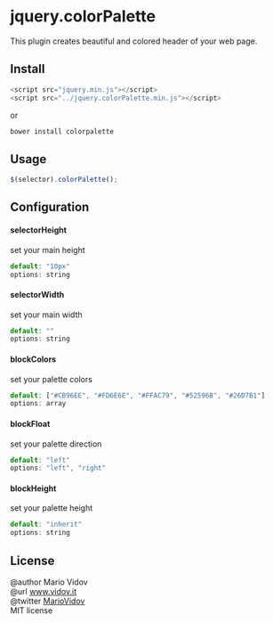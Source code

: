 # jquery.colorPalette
This plugin creates beautiful and colored header of your web page.
## Install
```javascript
<script src="jquery.min.js"></script>
<script src="../jquery.colorPalette.min.js"></script>
```
or 
```javascript
bower install colorpalette
```
## Usage
```javascript
$(selector).colorPalette();
```
## Configuration
#### selectorHeight
set your main height
```javascript
default: "10px"
options: string
```
#### selectorWidth
set your main width
```javascript
default: ""
options: string
```
#### blockColors
set your palette colors
```javascript
default: ["#CB96EE", "#FD6E6E", "#FFAC79", "#52596B", "#26D7B1"]
options: array
```
#### blockFloat
set your palette direction
```javascript
default: "left"
options: "left", "right"
```
#### blockHeight
set your palette height
```javascript
default: "inherit"
options: string
```
## License
@author Mario Vidov <br />
@url <a href="http://vidov.it" target="_blank">www.vidov.it</a> <br />
@twitter  <a href="http://twitter.com/MarioVidov" target="_blank">MarioVidov</a> <br />
MIT license
